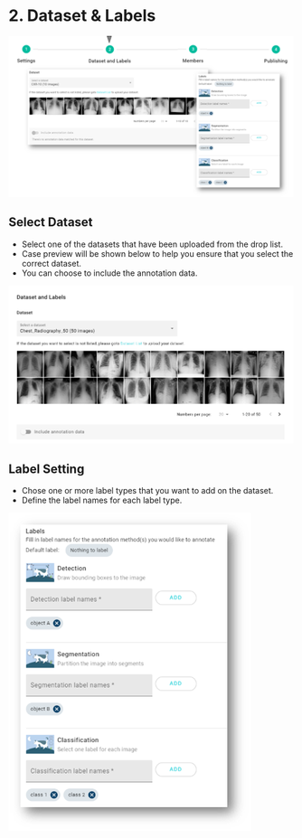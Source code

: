# 2. Dataset & Labels

![](<../../.gitbook/assets/image (88).png>)

## Select Dataset

* Select one of the datasets that have been uploaded from the drop list.&#x20;
* Case preview will be shown below to help you ensure that you select the correct dataset.&#x20;
* You can choose to include the annotation data.&#x20;

![](<../../.gitbook/assets/Dataset and labels.png>)

## Label Setting

* Chose one or more label types that you want to add on the dataset.
* Define the label names for each label type.&#x20;

![](<../../.gitbook/assets/image (61).png>)
